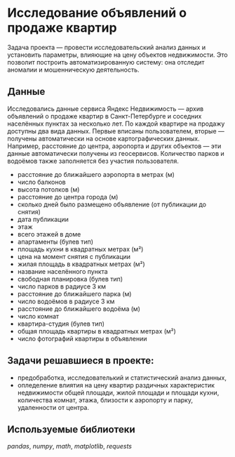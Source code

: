 # Исследование объявлений о продаже квартир

Задача проекта — провести исследовательский анализ данных и установить параметры, влияющие на цену объектов недвижимости. Это позволит построить автоматизированную систему: она отследит аномалии и мошенническую деятельность.

## Данные

Исследовались данные сервиса Яндекс Недвижимость — архив объявлений о продаже квартир в Санкт-Петербурге и соседних населённых пунктах за несколько лет. По каждой квартире на продажу доступны два вида данных. Первые вписаны пользователем, вторые — получены автоматически на основе картографических данных. Например, расстояние до центра, аэропорта и других объектов — эти данные автоматически получены из геосервисов. Количество парков и водоёмов также заполняется без участия пользователя.

- расстояние до ближайшего аэропорта в метрах (м)
- число балконов
- высота потолков (м)
- расстояние до центра города (м)
- сколько дней было размещено объявление (от публикации до снятия)
- дата публикации
- этаж
- всего этажей в доме
- апартаменты (булев тип)
- площадь кухни в квадратных метрах (м²)
- цена на момент снятия с публикации
- жилая площадь в квадратных метрах (м²)
- название населённого пункта
- свободная планировка (булев тип)
- число парков в радиусе 3 км
- расстояние до ближайшего парка (м)
-  число водоёмов в радиусе 3 км
-  расстояние до ближайшего водоёма (м)
-  число комнат
-  квартира-студия (булев тип)
-  общая площадь квартиры в квадратных метрах (м²)
-  число фотографий квартиры в объявлении

## Задачи решавшиеся в проекте:
- предобработка, исследователький и статистический анализ данных,
- опледеление влиятия на цену квартир раздичных характеристик недвижимости общей площади, жилой площади и площади кухни, количества комнат, этажа, близости к аэропорту и парку, удаленности от центра.

## Используемые библиотеки
*pandas*, *numpy*, *math*, *matplotlib*, *requests*  
